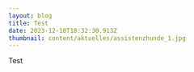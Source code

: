 ```yaml
---
layout: blog
title: Test
date: 2023-12-18T18:32:30.913Z
thumbnail: content/aktuelles/assistenzhunde_1.jpg
---
```

Test